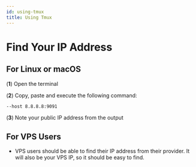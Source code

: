 ```yaml
---
id: using-tmux
title: Using Tmux
---
```


# Find Your IP Address

## For Linux or macOS

(**1**) Open the terminal

(**2**) Copy, paste and execute the following command: 

```bash
--host 8.8.8.8:9091
```

(**3**) Note your public IP address from the output

<!-- INSERT SCREENSHOT -->

## For VPS Users

- VPS users should be able to find their IP address from their provider. It will also be your VPS IP, so it should be easy to find.